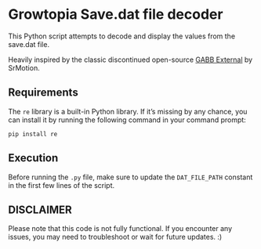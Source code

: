 # Growtopia Save.dat file decoder

This Python script attempts to decode and display the values from the save.dat file.

Heavily inspired by the classic discontinued open-source [GABB External](https://github.com/SrMotion/GABB-Source) by SrMotion.


## Requirements
The `re` library is a built-in Python library. If it’s missing by any chance, you can install it by running the following command in your command prompt:
```
pip install re
```
## Execution
Before running the `.py` file, make sure to update the `DAT_FILE_PATH` constant in the first few lines of the script.
## DISCLAIMER
Please note that this code is not fully functional. If you encounter any issues, you may need to troubleshoot or wait for future updates. :)